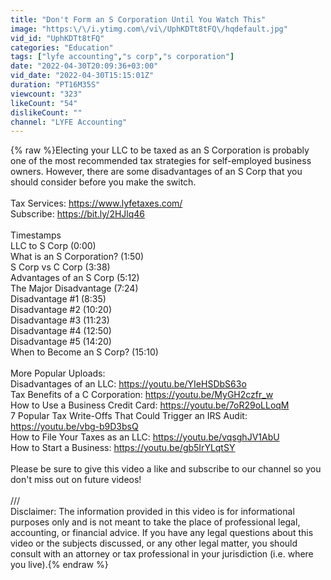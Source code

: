 ```yaml
---
title: "Don't Form an S Corporation Until You Watch This"
image: "https:\/\/i.ytimg.com\/vi\/UphKDTt8tFQ\/hqdefault.jpg"
vid_id: "UphKDTt8tFQ"
categories: "Education"
tags: ["lyfe accounting","s corp","s corporation"]
date: "2022-04-30T20:09:36+03:00"
vid_date: "2022-04-30T15:15:01Z"
duration: "PT16M35S"
viewcount: "323"
likeCount: "54"
dislikeCount: ""
channel: "LYFE Accounting"
---
```

{% raw %}Electing your LLC to be taxed as an S Corporation is probably one of the most recommended tax strategies for self-employed business owners. However, there are some disadvantages of an S Corp that you should consider before you make the switch. <br /><br />Tax Services: <a rel="nofollow" target="blank" href="https://www.lyfetaxes.com/">https://www.lyfetaxes.com/</a><br />Subscribe: <a rel="nofollow" target="blank" href="https://bit.ly/2HJlq46">https://bit.ly/2HJlq46</a><br /><br />Timestamps<br />LLC to S Corp (0:00)<br />What is an S Corporation? (1:50)<br />S Corp vs C Corp (3:38)<br />Advantages of an S Corp (5:12)<br />The Major Disadvantage (7:24)<br />Disadvantage #1 (8:35)<br />Disadvantage #2 (10:20)<br />Disadvantage #3 (11:23)<br />Disadvantage #4 (12:50)<br />Disadvantage #5 (14:20)<br />When to Become an S Corp? (15:10)<br /><br />More Popular Uploads: <br />Disadvantages of an LLC: <a rel="nofollow" target="blank" href="https://youtu.be/YIeHSDbS63o">https://youtu.be/YIeHSDbS63o</a><br />Tax Benefits of a C Corporation: <a rel="nofollow" target="blank" href="https://youtu.be/MyGH2czfr_w">https://youtu.be/MyGH2czfr_w</a><br />How to Use a Business Credit Card: <a rel="nofollow" target="blank" href="https://youtu.be/7oR29oLLoqM">https://youtu.be/7oR29oLLoqM</a><br />7 Popular Tax Write-Offs That Could Trigger an IRS Audit: <a rel="nofollow" target="blank" href="https://youtu.be/vbg-b9D3bsQ">https://youtu.be/vbg-b9D3bsQ</a><br />How to File Your Taxes as an LLC: <a rel="nofollow" target="blank" href="https://youtu.be/vqsghJV1AbU">https://youtu.be/vqsghJV1AbU</a><br />How to Start a Business: <a rel="nofollow" target="blank" href="https://youtu.be/gb5IrYLqtSY">https://youtu.be/gb5IrYLqtSY</a><br /><br />Please be sure to give this video a like and subscribe to our channel so you don't miss out on future videos!<br /><br />///<br />Disclaimer: The information provided in this video is for informational purposes only and is not meant to take the place of professional legal, accounting, or financial advice. If you have any legal questions about this video or the subjects discussed, or any other legal matter, you should consult with an attorney or tax professional in your jurisdiction (i.e. where you live).{% endraw %}
